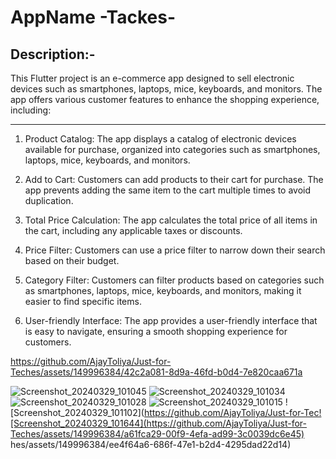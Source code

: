 
# AppName -Tackes-

## Description:-

This Flutter project is an e-commerce app designed to sell electronic devices such as smartphones, laptops, mice, keyboards, and monitors. The app offers various customer features to enhance the shopping experience, including:
___
1. Product Catalog: The app displays a catalog of electronic devices available for purchase, organized into categories such as smartphones, laptops, mice, keyboards, and monitors.

1. Add to Cart: Customers can add products to their cart for purchase. The app prevents adding the same item to the cart multiple times to avoid duplication.

1. Total Price Calculation: The app calculates the total price of all items in the cart, including any applicable taxes or discounts.

1. Price Filter: Customers can use a price filter to narrow down their search based on their budget.

1. Category Filter: Customers can filter products based on categories such as smartphones, laptops, mice, keyboards, and monitors, making it easier to find specific items.

1. User-friendly Interface: The app provides a user-friendly interface that is easy to navigate, ensuring a smooth shopping experience for customers.
  

https://github.com/AjayToliya/Just-for-Teches/assets/149996384/42c2a081-8d9a-46fd-b0d4-7e820caa671a


![Screenshot_20240329_101045](https://github.com/AjayToliya/Just-for-Teches/assets/149996384/d8df7b8c-f249-4ec8-80a4-a105b9df7610)
![Screenshot_20240329_101034](https://github.com/AjayToliya/Just-for-Teches/assets/149996384/3d7b6843-c2d0-4318-94fe-293221dadf6e)
![Screenshot_20240329_101028](https://github.com/AjayToliya/Just-for-Teches/assets/149996384/27717e20-d98d-417b-b8c5-50d41c865625)
![Screenshot_20240329_101015](https://github.com/AjayToliya/Just-for-Teches/assets/149996384/0812d2e4-cb2b-45fa-a434-3d5b1ee3cd66)
![Screenshot_20240329_101102](https://github.com/AjayToliya/Just-for-Tec![Screenshot_20240329_101644](https://github.com/AjayToliya/Just-for-Teches/assets/149996384/a61fca29-00f9-4efa-ad99-3c0039dc6e45)
hes/assets/149996384/ee4f64a6-686f-47e1-b2d4-4295dad22d14)

